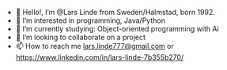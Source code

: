 - 👋 Hello!, I’m @Lars Linde from Sweden/Halmstad, born 1992.
- 👀 I’m interested in programming, Java/Python
- 🌱 I’m currently studying: Object-oriented programming with Ai
- 💞️ I’m looking to collaborate on a project
- 📫 How to reach me lars.linde777@gmail.com or https://www.linkedin.com/in/lars-linde-7b355b270/

<!---
LarsLinde92/LarsLinde92 is a ✨ special ✨ repository because its `README.md` (this file) appears on your GitHub profile.
You can click the Preview link to take a look at your changes.
--->
